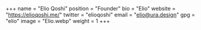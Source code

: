 +++
name = "Elio Qoshi"
position = "Founder"
bio = "Elio"
website = "https://elioqoshi.me/"
twitter = "elioqoshi"
email = "elio@ura.design"
gpg = "elio"
image = "Elio.webp"
weight = 1
+++
